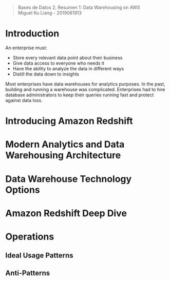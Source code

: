 > Bases de Datos 2, Resumen 1: Data Warehousing on AWS  
> Miguel Ku Liang - 2019061913

# Introduction

An enterprise must:

* Store every relevant data point about their business
* Give data access to everyone who needs it
* Have the ability to analyze the data in different ways
* Distill the data down to insights

Most enterprises have data warehouses for analytics purposes. In the past, building and running a warehouse was complicated. Enterprises had to hire database administrators to keep their queries running fast and protect against data loss.

# Introducing Amazon Redshift

# Modern Analytics and Data Warehousing Architecture

# Data Warehouse Technology Options

# Amazon Redshift Deep Dive

# Operations

## Ideal Usage Patterns

## Anti-Patterns